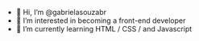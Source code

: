 - 👋 Hi, I’m @gabrielasouzabr
- 👀 I’m interested in becoming a front-end developer 
- 🌱 I’m currently learning HTML / CSS / and Javascript
<!---
gabrielasouzabr/gabrielasouzabr is a ✨ special ✨ repository because its `README.md` (this file) appears on your GitHub profile.
You can click the Preview link to take a look at your changes.
--->
